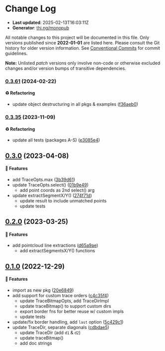 # Change Log

- **Last updated**: 2025-02-13T16:03:11Z
- **Generator**: [thi.ng/monopub](https://thi.ng/monopub)

All notable changes to this project will be documented in this file.
Only versions published since **2022-01-01** are listed here.
Please consult the Git history for older version information.
See [Conventional Commits](https://conventionalcommits.org/) for commit guidelines.

**Note:** Unlisted _patch_ versions only involve non-code or otherwise excluded changes
and/or version bumps of transitive dependencies.

### [0.3.61](https://github.com/thi-ng/umbrella/tree/@thi.ng/geom-trace-bitmap@0.3.61) (2024-02-22)

#### ♻️ Refactoring

- update object destructuring in all pkgs & examples ([f36aeb0](https://github.com/thi-ng/umbrella/commit/f36aeb0))

### [0.3.35](https://github.com/thi-ng/umbrella/tree/@thi.ng/geom-trace-bitmap@0.3.35) (2023-11-09)

#### ♻️ Refactoring

- update all tests (packages A-S) ([e3085e4](https://github.com/thi-ng/umbrella/commit/e3085e4))

## [0.3.0](https://github.com/thi-ng/umbrella/tree/@thi.ng/geom-trace-bitmap@0.3.0) (2023-04-08)

#### 🚀 Features

- add TraceOpts.max ([3b39d61](https://github.com/thi-ng/umbrella/commit/3b39d61))
- update TraceOpts.select() ([01b9e49](https://github.com/thi-ng/umbrella/commit/01b9e49))
  - add point coords as 2nd select() arg
- update extractSegmentX/Y() ([274f71d](https://github.com/thi-ng/umbrella/commit/274f71d))
  - update result to include unmatched points
  - update tests

## [0.2.0](https://github.com/thi-ng/umbrella/tree/@thi.ng/geom-trace-bitmap@0.2.0) (2023-03-25)

#### 🚀 Features

- add pointcloud line extractions ([d65a9ae](https://github.com/thi-ng/umbrella/commit/d65a9ae))
  - add extractSegmentsX/Y() functions

## [0.1.0](https://github.com/thi-ng/umbrella/tree/@thi.ng/geom-trace-bitmap@0.1.0) (2022-12-29)

#### 🚀 Features

- import as new pkg ([20e6849](https://github.com/thi-ng/umbrella/commit/20e6849))
- add support for custom trace orders ([c4c35f4](https://github.com/thi-ng/umbrella/commit/c4c35f4))
  - update TraceBitmapOpts, add TraceDirImpl
  - update traceBitmap() to support custom dirs
  - export border fns for better reuse w/ custom impls
  - update tests
- update/fix border handling, add `last` option ([5c429c1](https://github.com/thi-ng/umbrella/commit/5c429c1))
- update TraceDir, separate diagonals ([cdbdae5](https://github.com/thi-ng/umbrella/commit/cdbdae5))
  - update TraceDir (add `d1` & `d2`)
  - update traceBitmap()
  - add doc strings
